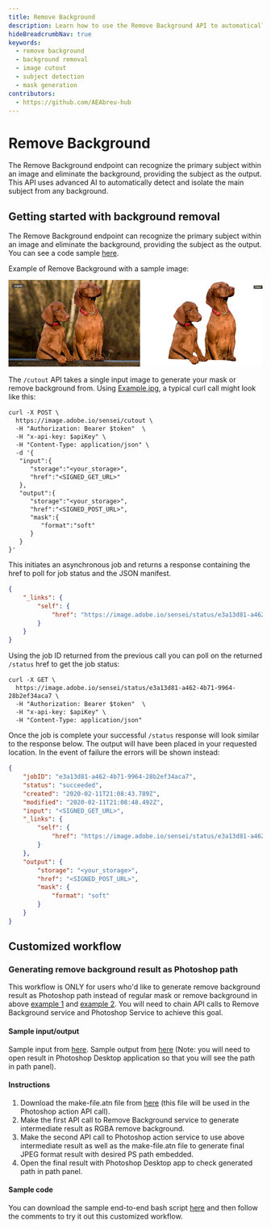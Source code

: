 ```yaml
---
title: Remove Background
description: Learn how to use the Remove Background API to automatically detect and remove backgrounds from images while preserving the main subject
hideBreadcrumbNav: true
keywords:
  - remove background
  - background removal
  - image cutout
  - subject detection
  - mask generation
contributors:
  - https://github.com/AEAbreu-hub
---
```


# Remove Background

The Remove Background endpoint can recognize the primary subject within an image and eliminate the background, providing the subject as the output. This API uses advanced AI to automatically detect and isolate the main subject from any background.

## Getting started with background removal

The Remove Background endpoint can recognize the primary subject within an image and eliminate the background, providing the subject as the output. You can see a code sample [here][1].

Example of Remove Background with a sample image:

![alt image](imagecutout_cutout_example.png?raw=true "Original Image")

The `/cutout` API takes a single input image to generate your mask or remove background from. Using [Example.jpg][2], a typical curl call might look like this:

```shell
curl -X POST \
  https://image.adobe.io/sensei/cutout \
  -H "Authorization: Bearer $token"  \
  -H "x-api-key: $apiKey" \
  -H "Content-Type: application/json" \
  -d '{
   "input":{
      "storage":"<your_storage>",
      "href":"<SIGNED_GET_URL>"
   },
   "output":{
      "storage":"<your_storage>",
      "href":"<SIGNED_POST_URL>",
      "mask":{
         "format":"soft"
      }
   }
}'
```

This initiates an asynchronous job and returns a response containing the href to poll for job status and the JSON manifest.

```json
{
    "_links": {
        "self": {
            "href": "https://image.adobe.io/sensei/status/e3a13d81-a462-4b71-9964-28b2ef34aca7"
        }
    }
}
```

Using the job ID returned from the previous call you can poll on the returned `/status` href to get the job status:

```shell
curl -X GET \
  https://image.adobe.io/sensei/status/e3a13d81-a462-4b71-9964-28b2ef34aca7 \
  -H "Authorization: Bearer $token"  \
  -H "x-api-key: $apiKey" \
  -H "Content-Type: application/json"
```

Once the job is complete your successful `/status` response will look similar to the response below. The output will have been placed in your requested location. In the event of failure the errors will be shown instead:

```json
{
    "jobID": "e3a13d81-a462-4b71-9964-28b2ef34aca7",
    "status": "succeeded",
    "created": "2020-02-11T21:08:43.789Z",
    "modified": "2020-02-11T21:08:48.492Z",
    "input": "<SIGNED_GET_URL>",
    "_links": {
        "self": {
            "href": "https://image.adobe.io/sensei/status/e3a13d81-a462-4b71-9964-28b2ef34aca7"
        }
    },
    "output": {
        "storage": "<your_storage>",
        "href": "<SIGNED_POST_URL>",
        "mask": {
            "format": "soft"
        }
    }
}
```

## Customized workflow

### Generating remove background result as Photoshop path

This workflow is ONLY for users who'd like to generate remove background result as Photoshop path instead of regular mask or remove background in above [example 1][3] and [example 2][4]. You will need to chain API calls to Remove Background service and Photoshop Service to achieve this goal.

#### Sample input/output

Sample input from [here][5].
Sample output from [here][6] (Note: you will need to open result in Photoshop Desktop application so that you will see the path in path panel).

#### Instructions

1. Download the make-file.atn file from [here][7] (this file will be used in the Photoshop action API call).
2. Make the first API call to Remove Background service to generate intermediate result as RGBA remove background.
3. Make the second API call to Photoshop action service to use above intermediate result as well as the make-file.atn file to generate final JPEG format result with desired PS path embedded.
4. Open the final result with Photoshop Desktop app to check generated path in path panel.

#### Sample code

You can download the sample end-to-end bash script [here][8] and then follow the comments to try it out this customized workflow.

<!-- Links -->
[1]: /guides/code_sample/index.md#remove-background
[2]: https://github.com/AdobeDocs/cis-photoshop-api-docs/blob/main/sample_files/Example.jpg
[3]: /guides/code_sample/index.md#remove-background
[4]: /guides/code_sample/index.md#generate-image-mask
[5]: https://github.com/AdobeDocs/cis-photoshop-api-docs/blob/main/sample_files/ic_customized_workflow/input.jpg
[6]: https://github.com/AdobeDocs/cis-photoshop-api-docs/blob/main/sample_files/ic_customized_workflow/result_with_path.jpg
[7]: https://github.com/AdobeDocs/cis-photoshop-api-docs/blob/main/sample_files/ic_customized_workflow/make-path.atn
[8]: https://github.com/AdobeDocs/cis-photoshop-api-docs/tree/main/sample-code/ic-customized-workflow-app